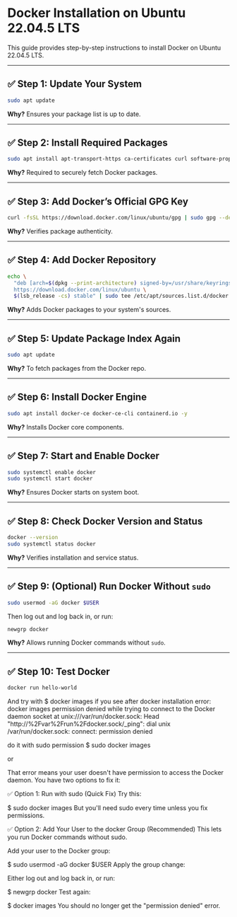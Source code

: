 # Docker Installation on Ubuntu 22.04.5 LTS

This guide provides step-by-step instructions to install Docker on Ubuntu 22.04.5 LTS.

---

## ✅ Step 1: Update Your System

```bash
sudo apt update
```

**Why?** Ensures your package list is up to date.

---

## ✅ Step 2: Install Required Packages

```bash
sudo apt install apt-transport-https ca-certificates curl software-properties-common lsb-release gnupg -y
```

**Why?** Required to securely fetch Docker packages.

---

## ✅ Step 3: Add Docker’s Official GPG Key

```bash
curl -fsSL https://download.docker.com/linux/ubuntu/gpg | sudo gpg --dearmor -o /usr/share/keyrings/docker-archive-keyring.gpg
```

**Why?** Verifies package authenticity.

---

## ✅ Step 4: Add Docker Repository

```bash
echo \
  "deb [arch=$(dpkg --print-architecture) signed-by=/usr/share/keyrings/docker-archive-keyring.gpg] \
  https://download.docker.com/linux/ubuntu \
  $(lsb_release -cs) stable" | sudo tee /etc/apt/sources.list.d/docker.list > /dev/null
```

**Why?** Adds Docker packages to your system's sources.

---

## ✅ Step 5: Update Package Index Again

```bash
sudo apt update
```

**Why?** To fetch packages from the Docker repo.

---

## ✅ Step 6: Install Docker Engine

```bash
sudo apt install docker-ce docker-ce-cli containerd.io -y
```

**Why?** Installs Docker core components.

---

## ✅ Step 7: Start and Enable Docker

```bash
sudo systemctl enable docker
sudo systemctl start docker
```

**Why?** Ensures Docker starts on system boot.

---

## ✅ Step 8: Check Docker Version and Status

```bash
docker --version
sudo systemctl status docker
```

**Why?** Verifies installation and service status.

---

## ✅ Step 9: (Optional) Run Docker Without `sudo`

```bash
sudo usermod -aG docker $USER
```

Then log out and log back in, or run:

```bash
newgrp docker
```

**Why?** Allows running Docker commands without `sudo`.

---

## ✅ Step 10: Test Docker

```bash
docker run hello-world
```

And try with 
$ docker images
if you see after docker installation 
error:
docker images
permission denied while trying to connect to the Docker daemon socket at unix:///var/run/docker.sock: Head "http://%2Fvar%2Frun%2Fdocker.sock/_ping": dial unix /var/run/docker.sock: connect: permission denied

do it with sudo permission
$ sudo docker images

or

That error means your user doesn't have permission to access the Docker daemon. You have two options to fix it:

✅ Option 1: Run with sudo (Quick Fix)
Try this:

$ sudo docker images
But you'll need sudo every time unless you fix permissions.

✅ Option 2: Add Your User to the docker Group (Recommended)
This lets you run Docker commands without sudo.

Add your user to the Docker group:

$ sudo usermod -aG docker $USER
Apply the group change:

Either log out and log back in, or run:

$ newgrp docker
Test again:

$ docker images
You should no longer get the "permission denied" error.